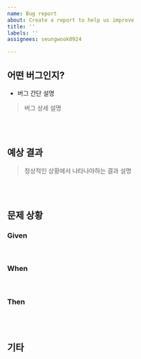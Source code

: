```yaml
---
name: Bug report
about: Create a report to help us improve
title: ''
labels: ''
assignees: seungwook0924

---
```


## 어떤 버그인지?
- 버그 간단 설명
> 버그 상세 설명
<br>
<br>

## 예상 결과
> 정상적인 상황에서 나타나야하는 결과 설명
<br>
<br>

## 문제 상황
### Given

<br>

### When

<br>

### Then

<br>
<br>

## 기타
